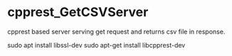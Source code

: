 # cpprest_GetCSVServer
 cpprest based server serving get request and returns csv file in response.


sudo apt install libssl-dev
sudo apt-get install libcpprest-dev